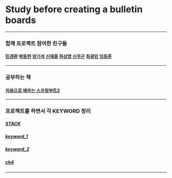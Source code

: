 # Study before creating a bulletin boards
---
### 함께 프로젝트 참여한 친구들
####
#### [민경환](https://github.com/ber01) [박동현](https://github.com/pdh6547) [양기석](https://github.com/yks095) [신재홍](https://github.com/woghd9072) [하상엽](https://github.com/hagome0) [신무곤](https://github.com/mkshin96) [최광민](https://github.com/rhkd4560) [임동훈](https://github.com/dongh9508)
---
### 공부하는 책
####
#### [처음으로 배우는 스프링부트2](http://www.hanbit.co.kr/store/books/look.php?p_code=B4458049183)
---
### 프로젝트를 하면서 각 KEYWORD 정리
####
##### [STACK](https://github.com/etg6550/2019WinterProject/tree/master/Day1)
##### [keyword_1](https://github.com/etg6550/2019WinterProject/tree/master/Day2)  
##### [keyword_2](https://github.com/etg6550/2019WinterProject/tree/master/Day3)
##### [ch4](https://github.com/etg6550/2019WinterProject/tree/master/Day4)
---
